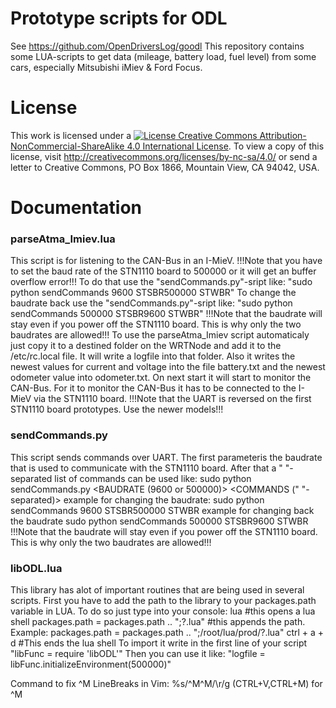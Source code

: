 # Prototype scripts for ODL
See https://github.com/OpenDriversLog/goodl
This repository contains some LUA-scripts to get data (mileage, battery load, fuel level) from some cars, especially Mitsubishi iMiev & Ford Focus.
# License 
This work is licensed under a [![License](https://i.creativecommons.org/l/by-nc-sa/4.0/80x15.png) Creative Commons Attribution-NonCommercial-ShareAlike 4.0 International License](https://creativecommons.org/licenses/by-nc-sa/4.0/).
To view a copy of this license, visit http://creativecommons.org/licenses/by-nc-sa/4.0/ or send a letter to Creative Commons, PO Box 1866, Mountain View, CA 94042, USA.

# Documentation

### parseAtma_Imiev.lua
This script is for listening to the CAN-Bus in an I-MieV. 
!!!Note that you have to set the baud rate of the STN1110 board to 500000 or it will get an buffer overflow error!!!
To do that use the "sendCommands.py"-sript like: "sudo python sendCommands 9600 STSBR500000 STWBR"
To change the baudrate back use the "sendCommands.py"-sript like: "sudo python sendCommands 500000 STSBR9600 STWBR"
!!!Note that the baudrate will stay even if you power off the STN1110 board. This is why only the two baudrates are allowed!!!
To use the parseAtma_Imiev script automaticaly just copy it to a destined folder on the WRTNode and add it to the /etc/rc.local file.
It will write a logfile into that folder. Also it writes the newest values for current and voltage into the file battery.txt and the newest odometer value into odometer.txt.
On next start it will start to monitor the CAN-Bus.
For it to  monitor the CAN-Bus it has to be connected to the I-MieV via the STN1110 board.
!!!Note that the UART is reversed on the first STN1110 board prototypes. Use the newer models!!!


### sendCommands.py
This script sends commands over UART. The first parameteris the baudrate that is used to communicate with the STN1110 board.
After that a " "-separated list of commands can be used like:
sudo python sendCommands.py <BAUDRATE (9600 or 500000)> <COMMANDS (" "-separated)>
example for changing the baudrate:
sudo python sendCommands 9600 STSBR500000 STWBR
example for changing back the baudrate
sudo python sendCommands 500000 STSBR9600 STWBR
!!!Note that the baudrate will stay even if you power off the STN1110 board. This is why only the two baudrates are allowed!!!

### libODL.lua
This library has alot of important routines that are being used in several scripts.
First you have to add the path to the library to your packages.path variable in LUA.
To do so just type into your console: 
lua #this opens a lua shell
packages.path = packages.path .. ";<PATH TO libODL.lua>?.lua"	#this appends the path. Example: packages.path = packages.path .. ";/root/lua/prod/?.lua"
ctrl + a + d #This ends the lua shell
To import it write in the first line of your script "libFunc = require 'libODL'"
Then you can use it like: "logfile = libFunc.initializeEnvironment(500000)"


Command to fix ^M LineBreaks in Vim: %s/^M^M/\r/g
(CTRL+V,CTRL+M) for ^M
